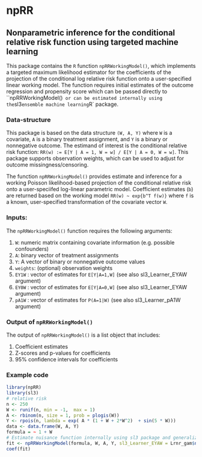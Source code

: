 # npRR

## Nonparametric inference for the conditional relative risk function using targeted machine learning
This package contains the `R` function `npRRWorkingModel()`, which implements a targeted maximum likelihood estimator for the coefficients of the projection of the conditional log relative risk function onto a user-specified linear working model.
The function requires initial estimates of the outcome regression and propensity score which can be passed directly to ``npRRWorkingModel()` 
or can be estimated internally using the `sl3` ensemble machine learning `R` package.

### Data-structure
This package is based on the data structure `(W, A, Y)` where `W` is a covariate, `A` is a binary treatment assignment, and `Y` is a binary or nonnegative outcome.
The estimand of interest is the conditional relative risk function: 
`RR(w) := E[Y | A = 1, W = w] / E[Y | A = 0, W = w]`.
This package supports observation weights, which can be used to adjust for outcome missingness/censoring.

The function `npRRWorkingModel()` provides estimate and inference for a working Poisson likelihood-based projection of the conditional relative risk
onto a user-speciifed log-linear parametric model. Coefficient estimates (`b`) are returned based on the working model `RR(w) ~ exp{b^T f(w)}` 
where `f` is a known, user-specified transformation of the covariate vector `W`.


### Inputs: 
The `npRRWorkingModel()` function requires the following arguments:
1. `W`: numeric matrix containing covariate information (e.g. possible confounders)
2. `A`: binary vector of treatment assignments 
3. `Y`: A vector of binary or nonnegative outcome values
4. `weights`: (optional) observation weights
5. `EY1W` : vector of estimates for `E[Y|A=1,W]` (see also sl3_Learner_EYAW argument)
6. `EY0W` : vector of estimates for `E[Y|A=0,W]` (see also sl3_Learner_EYAW argument)
7. `pA1W` : vector of estimates for `P(A=1|W)` (see also sl3_Learner_pA1W argument)


### Output of `npRRWorkingModel()`

The output of `npRRWorkingModel()` is a list object that includes:
1. Coefficient estimates  
2. Z-scores and p-values for coefficients 
3. 95% confidence intervals for coefficients

### Example code

``` r
library(npRR)
library(sl3)
# relative risk
n <- 250
W <- runif(n, min = -1,  max = 1)
A <- rbinom(n, size = 1, prob = plogis(W))
Y <- rpois(n, lambda = exp( A * (1 + W + 2*W^2)  + sin(5 * W)))
data <- data.frame(W, A, Y)
formula = ~ 1 + W
# Estimate nuisance function internally using sl3 package and generalized additive models
fit <- npRRWorkingModel(formula, W, A, Y, sl3_Learner_EYAW = Lrnr_gam$new(), sl3_Learner_pA1W = Lrnr_gam$new())
coef(fit)
```

